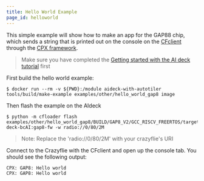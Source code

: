```yaml
---
title: Hello World Example
page_id: helloworld
---
```


This simple example will show how to make an app for the GAP88 chip, which sends a string that is printed out on the console on the [CFclient](https://www.bitcraze.io/documentation/repository/crazyflie-clients-python/master/) through the [CPX framework](cpx.md).

> Make sure you have completed the [Getting started with the AI deck tutorial](https://www.bitcraze.io/documentation/tutorials/getting-started-with-aideck/) first

First build the hello world example:

```
$ docker run --rm -v ${PWD}:/module aideck-with-autotiler tools/build/make-example examples/other/hello_world_gap8 image
```

Then flash the example on the AIdeck

```
$ python -m cfloader flash examples/other/hello_world_gap8/BUILD/GAP8_V2/GCC_RISCV_FREERTOS/target.board.devices.flash.img deck-bcAI:gap8-fw -w radio://0/80/2M
```
> Note: Replace the 'radio://0/80/2M' with your crazyflie's URI

Connect to the Crazyflie with the CFclient and open up the console tab. You should see the following output:
```
CPX: GAP8: Hello world
CPX: GAP8: Hello world
```
